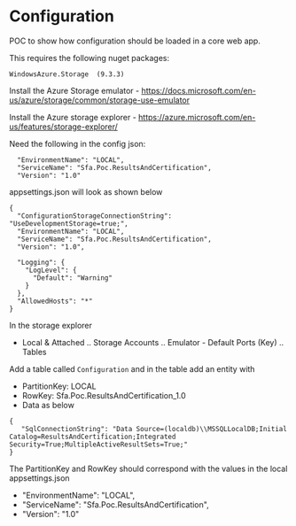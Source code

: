 # Configuration #

POC to show how configuration should be loaded in a core web app.

This requires the following nuget packages:

```
WindowsAzure.Storage  (9.3.3)

```

Install the Azure Storage emulator - https://docs.microsoft.com/en-us/azure/storage/common/storage-use-emulator

Install the Azure storage explorer - https://azure.microsoft.com/en-us/features/storage-explorer/

Need the following in the config json:
```
  "EnvironmentName": "LOCAL",
  "ServiceName": "Sfa.Poc.ResultsAndCertification",
  "Version": "1.0"
```

appsettings.json will look as shown below

```
{
  "ConfigurationStorageConnectionString": "UseDevelopmentStorage=true;",
  "EnvironmentName": "LOCAL",
  "ServiceName": "Sfa.Poc.ResultsAndCertification",
  "Version": "1.0",

  "Logging": {
    "LogLevel": {
      "Default": "Warning"
    }
  },
  "AllowedHosts": "*"
}
```

In the storage explorer 
* Local & Attached .. Storage Accounts .. Emulator - Default Ports (Key) .. Tables

Add a table called `Configuration` and in the table add an entity with

* PartitionKey: LOCAL
* RowKey: Sfa.Poc.ResultsAndCertification_1.0
* Data as below

```
{
   "SqlConnectionString": "Data Source=(localdb)\\MSSQLLocalDB;Initial Catalog=ResultsAndCertification;Integrated Security=True;MultipleActiveResultSets=True;"
}
```

The PartitionKey and RowKey should correspond with the values in the local appsettings.json
*  "EnvironmentName": "LOCAL",
*  "ServiceName": "Sfa.Poc.ResultsAndCertification",
*  "Version": "1.0"
